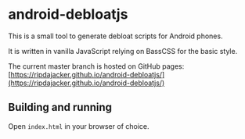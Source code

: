 # android-debloatjs

This is a small tool to generate debloat scripts for Android phones. 

It is written in vanilla JavaScript relying on BassCSS for the basic style.

The current master branch is hosted on GitHub pages: [https://ripdajacker.github.io/android-debloatjs/](https://ripdajacker.github.io/android-debloatjs/)

## Building and running

Open `index.html` in your browser of choice.
